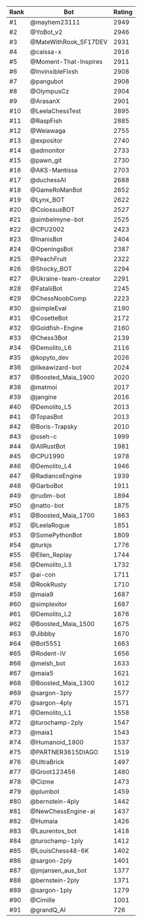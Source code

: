 Rank|Bot|Rating
---|---|---
#1|@mayhem23111|2949
#2|@YoBot_v2|2946
#3|@MateWithRook_SF17DEV|2931
#4|@caissa-x|2916
#5|@Moment-That-Inspires|2911
#6|@InvinxibleFlxsh|2908
#7|@pangubot|2908
#8|@OlympusCz|2904
#9|@ArasanX|2901
#10|@LeelaChessTest|2895
#11|@RaspFish|2885
#12|@Weiawaga|2755
#13|@expositor|2740
#14|@admonitor|2733
#15|@pawn_git|2730
#16|@AKS-Mantissa|2703
#17|@duchessAI|2688
#18|@GameRoManBot|2652
#19|@Lynx_BOT|2622
#20|@ColossusBOT|2527
#21|@simbelmyne-bot|2525
#22|@CPU2002|2423
#23|@InanisBot|2404
#24|@OpeningsBot|2387
#25|@PeachFruit|2322
#26|@Shocky_BOT|2294
#27|@Ukraine-team-creator|2291
#28|@FataliiBot|2245
#29|@ChessNoobComp|2223
#30|@simpleEval|2190
#31|@CosetteBot|2172
#32|@Goldfish-Engine|2160
#33|@Chess3Bot|2139
#34|@Demolito_L6|2116
#35|@kopyto_dev|2026
#36|@likeawizard-bot|2024
#37|@Boosted_Maia_1900|2020
#38|@matmoi|2017
#39|@jangine|2016
#40|@Demolito_L5|2013
#41|@TopasBot|2013
#42|@Boris-Trapsky|2010
#43|@sseh-c|1999
#44|@AllRustBot|1981
#45|@CPU1990|1978
#46|@Demolito_L4|1946
#47|@RadianceEngine|1939
#48|@GarboBot|1911
#49|@rudim-bot|1894
#50|@natto-bot|1875
#51|@Boosted_Maia_1700|1863
#52|@LeelaRogue|1851
#53|@SomePythonBot|1809
#54|@turkjs|1776
#55|@Ellen_Replay|1744
#56|@Demolito_L3|1732
#57|@ai-con|1711
#58|@RookRusty|1710
#59|@maia9|1687
#60|@simplexitor|1687
#61|@Demolito_L2|1676
#62|@Boosted_Maia_1500|1675
#63|@Jibbby|1670
#64|@Bot5551|1663
#65|@Rodent-IV|1656
#66|@melsh_bot|1633
#67|@maia5|1621
#68|@Boosted_Maia_1300|1612
#69|@sargon-3ply|1577
#70|@sargon-4ply|1571
#71|@Demolito_L1|1558
#72|@turochamp-2ply|1547
#73|@maia1|1543
#74|@Humanoid_1800|1537
#75|@PARTNER3615DIAGO|1519
#76|@UltraBrick|1497
#77|@Groot123456|1480
#78|@Cizme|1473
#79|@plumbot|1459
#80|@bernstein-4ply|1442
#81|@NewChessEngine-ai|1437
#82|@Humaia|1426
#83|@Laurentos_bot|1418
#84|@turochamp-1ply|1412
#85|@LouisChess48-6K|1402
#86|@sargon-2ply|1401
#87|@jmjansen_aus_bot|1377
#88|@bernstein-2ply|1371
#89|@sargon-1ply|1279
#90|@Cimille|1001
#91|@grandQ_AI|726
